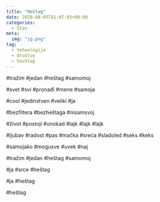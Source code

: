 ```yaml
---
title: "Heštag"
date: 2020-08-05T01:07:03+00:00
categories:
  - Stav
meta:
  img: "ig.png"
tag:
  - tehnologija
  - društvo
  - hashtag
---
```


\#tražim #jedan #heštag #samomoj

<!--more-->

\#svet #svi #pronađi #mene #samoja

\#cool #jedinstven #veliki #ja

\#bezfiltera #bezheštaga #nisamsvoj

\#život #postoji #onokad #lajk #lajk #lajk

\#ljubav #radost #pas #mačka #sreća #sladoled #seks #keks

\#samojako #mogusve #uvek #naj

\#tražim #jedan #heštag #samomoj

\#ja #srce #heštag

\#ja #heštag

\#heštag
